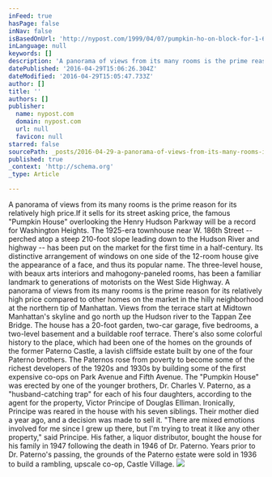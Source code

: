 ```yaml
---
inFeed: true
hasPage: false
inNav: false
isBasedOnUrl: 'http://nypost.com/1999/04/07/pumpkin-ho-on-block-for-1-6m/'
inLanguage: null
keywords: []
description: 'A panorama of views from its many rooms is the prime reason for its relatively high price.If it sells for its street asking price, the famous “Pumpkin House” overlooking the Henry Hudson Parkway will be a record for Washington Heights. The 1925-era townhouse near W. 186th Street – perched atop a steep 210-foot slope leading down to the Hudson River and highway – has been put on the market for the first time in a half-century. Its distinctive arrangement of windows on one side of the 12-room house give the appearance of a face, and thus its popular name. The three-level house, with beaux arts interiors and mahogony-paneled rooms, has been a familiar landmark to generations of motorists on the West Side Highway. A panorama of views from its many rooms is the prime reason for its relatively high price compared to other homes on the market in the hilly neighborhood at the northern tip of Manhattan. Views from the terrace start at Midtown Manhattan’s skyline and go north up the Hudson river to the Tappan Zee Bridge. The house has a 20-foot garden, two-car garage, five bedrooms, a two-level basement and a buildable roof terrace. There’s also some colorful history to the place, which had been one of the homes on the grounds of the former Paterno Castle, a lavish cliffside estate built by one of the four Paterno brothers. The Paternos rose from poverty to become some of the richest developers of the 1920s and 1930s by building some of the first expensive co-ops on Park Avenue and Fifth Avenue. The “Pumpkin House” was erected by one of the younger brothers, Dr. Charles V. Paterno, as a “husband-catching trap” for each of his four daughters, according to the agent for the property, Victor Principe of Douglas Elliman. Ironically, Principe was reared in the house with his seven siblings. Their mother died a year ago, and a decision was made to sell it. “There are mixed emotions involved for me since I grew up there, but I’m trying to treat it like any other property,” said Principe. His father, a liquor distributor, bought the house for his family in 1947 following the death in 1946 of Dr. Paterno. Years prior to Dr. Paterno’s passing, the grounds of the Paterno estate were sold in 1936 to build a rambling, upscale co-op, Castle Village.'
datePublished: '2016-04-29T15:06:26.304Z'
dateModified: '2016-04-29T15:05:47.733Z'
author: []
title: ''
authors: []
publisher:
  name: nypost.com
  domain: nypost.com
  url: null
  favicon: null
starred: false
sourcePath: _posts/2016-04-29-a-panorama-of-views-from-its-many-rooms-is-the-prime-reason.md
published: true
_context: 'http://schema.org'
_type: Article

---
```

A panorama of views from its many rooms is the prime reason for its relatively high price.If it sells for its street asking price, the famous "Pumpkin House" overlooking the Henry Hudson Parkway will be a record for Washington Heights. The 1925-era townhouse near W. 186th Street -- perched atop a steep 210-foot slope leading down to the Hudson River and highway -- has been put on the market for the first time in a half-century. Its distinctive arrangement of windows on one side of the 12-room house give the appearance of a face, and thus its popular name. The three-level house, with beaux arts interiors and mahogony-paneled rooms, has been a familiar landmark to generations of motorists on the West Side Highway. A panorama of views from its many rooms is the prime reason for its relatively high price compared to other homes on the market in the hilly neighborhood at the northern tip of Manhattan. Views from the terrace start at Midtown Manhattan's skyline and go north up the Hudson river to the Tappan Zee Bridge. The house has a 20-foot garden, two-car garage, five bedrooms, a two-level basement and a buildable roof terrace. There's also some colorful history to the place, which had been one of the homes on the grounds of the former Paterno Castle, a lavish cliffside estate built by one of the four Paterno brothers. The Paternos rose from poverty to become some of the richest developers of the 1920s and 1930s by building some of the first expensive co-ops on Park Avenue and Fifth Avenue. The "Pumpkin House" was erected by one of the younger brothers, Dr. Charles V. Paterno, as a "husband-catching trap" for each of his four daughters, according to the agent for the property, Victor Principe of Douglas Elliman. Ironically, Principe was reared in the house with his seven siblings. Their mother died a year ago, and a decision was made to sell it. "There are mixed emotions involved for me since I grew up there, but I'm trying to treat it like any other property," said Principe. His father, a liquor distributor, bought the house for his family in 1947 following the death in 1946 of Dr. Paterno. Years prior to Dr. Paterno's passing, the grounds of the Paterno estate were sold in 1936 to build a rambling, upscale co-op, Castle Village.
![](https://the-grid-user-content.s3-us-west-2.amazonaws.com/8f61d18d-7788-45e5-b1a6-1715204abff5.jpg)